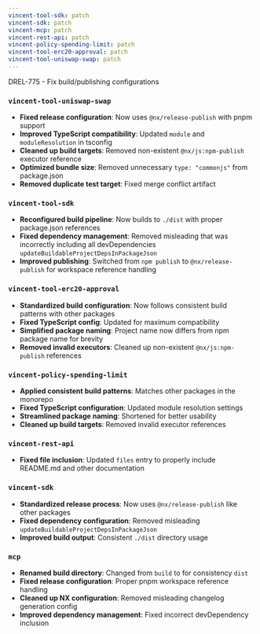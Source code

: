 ```yaml
---
vincent-tool-sdk: patch
vincent-sdk: patch
vincent-mcp: patch
vincent-rest-api: patch
vincent-policy-spending-limit: patch
vincent-tool-erc20-approval: patch
vincent-tool-uniswap-swap: patch
---
```


DREL-775 - Fix build/publishing configurations

### `vincent-tool-uniswap-swap`

- **Fixed release configuration**: Now uses `@nx/release-publish` with pnpm support
- **Improved TypeScript compatibility**: Updated `module` and `moduleResolution` in tsconfig
- **Cleaned up build targets**: Removed non-existent `@nx/js:npm-publish` executor reference
- **Optimized bundle size**: Removed unnecessary `type: "commonjs"` from package.json
- **Removed duplicate test target**: Fixed merge conflict artifact

### `vincent-tool-sdk`

- **Reconfigured build pipeline**: Now builds to `./dist` with proper package.json references
- **Fixed dependency management**: Removed misleading that was incorrectly including all devDependencies `updateBuildableProjectDepsInPackageJson`
- **Improved publishing**: Switched from `npm publish` to `@nx/release-publish` for workspace reference handling

### `vincent-tool-erc20-approval`

- **Standardized build configuration**: Now follows consistent build patterns with other packages
- **Fixed TypeScript config**: Updated for maximum compatibility
- **Simplified package naming**: Project name now differs from npm package name for brevity
- **Removed invalid executors**: Cleaned up non-existent `@nx/js:npm-publish` references

### `vincent-policy-spending-limit`

- **Applied consistent build patterns**: Matches other packages in the monorepo
- **Fixed TypeScript configuration**: Updated module resolution settings
- **Streamlined package naming**: Shortened for better usability
- **Cleaned up build targets**: Removed invalid executor references

### `vincent-rest-api`

- **Fixed file inclusion**: Updated `files` entry to properly include README.md and other documentation

### `vincent-sdk`

- **Standardized release process**: Now uses `@nx/release-publish` like other packages
- **Fixed dependency configuration**: Removed misleading `updateBuildableProjectDepsInPackageJson`
- **Improved build output**: Consistent `./dist` directory usage

### `mcp`

- **Renamed build directory**: Changed from `build` to for consistency `dist`
- **Fixed release configuration**: Proper pnpm workspace reference handling
- **Cleaned up NX configuration**: Removed misleading changelog generation config
- **Improved dependency management**: Fixed incorrect devDependency inclusion
